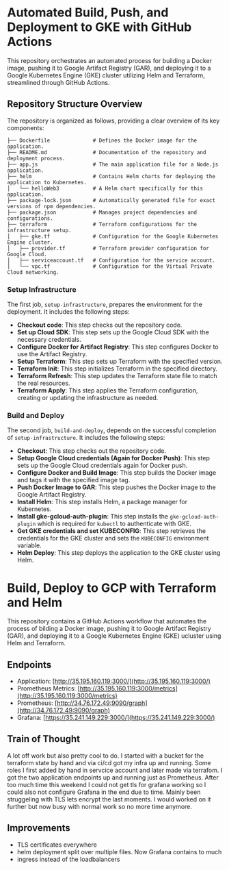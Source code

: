 # Automated Build, Push, and Deployment to GKE with GitHub Actions

This repository orchestrates an automated process for building a Docker image, pushing it to Google Artifact Registry (GAR), and deploying it to a Google Kubernetes Engine (GKE) cluster utilizing Helm and Terraform, streamlined through GitHub Actions.

## Repository Structure Overview

The repository is organized as follows, providing a clear overview of its key components:

```
├── Dockerfile              # Defines the Docker image for the application.
├── README.md               # Documentation of the repository and deployment process.
├── app.js                  # The main application file for a Node.js application.
├── helm                    # Contains Helm charts for deploying the application to Kubernetes.
│   └── helloWeb3           # A Helm chart specifically for this application.
├── package-lock.json       # Automatically generated file for exact versions of npm dependencies.
├── package.json            # Manages project dependencies and configurations.
├── terraform               # Terraform configurations for the infrastructure setup.
│   ├── gke.tf              # Configuration for the Google Kubernetes Engine cluster.
│   ├── provider.tf         # Terraform provider configuration for Google Cloud.
│   ├── serviceaccount.tf   # Configuration for the service account.
│   └── vpc.tf              # Configuration for the Virtual Private Cloud networking.
```
### Setup Infrastructure

The first job, `setup-infrastructure`, prepares the environment for the deployment. It includes the following steps:

- **Checkout code**: This step checks out the repository code.
- **Set up Cloud SDK**: This step sets up the Google Cloud SDK with the necessary credentials.
- **Configure Docker for Artifact Registry**: This step configures Docker to use the Artifact Registry.
- **Setup Terraform**: This step sets up Terraform with the specified version.
- **Terraform Init**: This step initializes Terraform in the specified directory.
- **Terraform Refresh**: This step updates the Terraform state file to match the real resources.
- **Terraform Apply**: This step applies the Terraform configuration, creating or updating the infrastructure as needed.

### Build and Deploy

The second job, `build-and-deploy`, depends on the successful completion of `setup-infrastructure`. It includes the following steps:

- **Checkout**: This step checks out the repository code.
- **Setup Google Cloud credentials (Again for Docker Push)**: This step sets up the Google Cloud credentials again for Docker push.
- **Configure Docker and Build Image**: This step builds the Docker image and tags it with the specified image tag.
- **Push Docker Image to GAR**: This step pushes the Docker image to the Google Artifact Registry.
- **Install Helm**: This step installs Helm, a package manager for Kubernetes.
- **Install gke-gcloud-auth-plugin**: This step installs the `gke-gcloud-auth-plugin` which is required for `kubectl` to authenticate with GKE.
- **Get GKE credentials and set KUBECONFIG**: This step retrieves the credentials for the GKE cluster and sets the `KUBECONFIG` environment variable.
- **Helm Deploy**: This step deploys the application to the GKE cluster using Helm.

# Build, Deploy to GCP with Terraform and Helm

This repository contains a GitHub Actions workflow that automates the process of bilding a Docker image, pushing it to Google Artifact Registry (GAR), and deploying it to a Google Kubernetes Engine (GKE) ucluster using Helm and Terraform.

## Endpoints

- Application: [http://35.195.160.119:3000/](http://35.195.160.119:3000/)
- Prometheus Metrics: [http://35.195.160.119:3000/metrics](http://35.195.160.119:3000/metrics)
- Prometheus: [http://34.76.172.49:9090/graph](http://34.76.172.49:9090/graph)
- Grafana: [https://35.241.149.229:3000/](https://35.241.149.229:3000/)



## Train of Thought

A lot off work but also pretty cool to do. I started with a bucket for the terraform state by hand and via ci/cd got my infra up and running. Some roles I first added by hand in servcice account and later made via terrafom. I got the two application endpoints up and running just as Prometheus. After too much time this weekend I could not get tls for grafana working so I could also not configure Grafana in the end due to time. Mainly been struggeling with TLS lets encrypt the last moments. I would worked on it further but now busy with normal work so no more time anymore.


## Improvements

- TLS certificates everywhere
- helm deployment split over multiple files. Now Grafana contains to much
- ingress instead of the loadbalancers